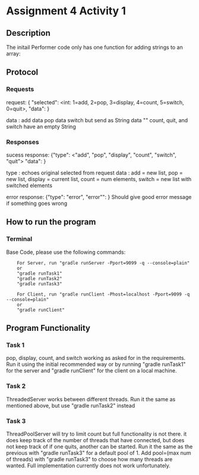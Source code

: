 # Assignment 4 Activity 1
## Description
The initail Performer code only has one function for adding strings to an array: 

## Protocol

### Requests
request: { "selected": <int: 1=add, 2=pop, 3=display, 4=count, 5=switch,
0=quit>, "data": <thing to send>}

  data <string>: add
  data <int> pop
  data <int> <int> switch but send as String
  data "" count, quit, and switch have an empty String



### Responses

sucess response: {"type": <"add",
"pop", "display", "count", "switch", "quit"> "data": <thing to return> }

type <String>: echoes original selected from request
data <string>: add = new list, pop = new list, display = current list, count = num elements, switch = new list with switched elements


error response: {"type": "error", "error"": <error string> }
Should give good error message if something goes wrong


## How to run the program
### Terminal
Base Code, please use the following commands:
```
    For Server, run "gradle runServer -Pport=9099 -q --console=plain"
    or
    "gradle runTask1"
    "gradle runTask2"
    "gradle runTask3"
```
```   
    For Client, run "gradle runClient -Phost=localhost -Pport=9099 -q --console=plain"
    or
    "gradle runClient"
```   

## Program Functionality
### Task 1
pop, display, count, and switch working as asked for in the requirements. Run it using the initial recommended way or by running "gradle runTask1" for the server and "gradle runClient" for the client on a local machine.

### Task 2
ThreadedServer works between different threads. Run it the same as mentioned above, but use "gradle runTask2" instead



### Task 3
ThreadPoolServer will try to limit count but full functionality is not there. it does keep track of the number of threads that have connected, but does not keep track of if one quits, another can be started. Run it the same as the previous with "gradle runTask3" for a default pool of 1. Add pool=(max num of threads) with "gradle runTask3" to choose how many threads are wanted. Full implementation currently does not work unfortunately.


